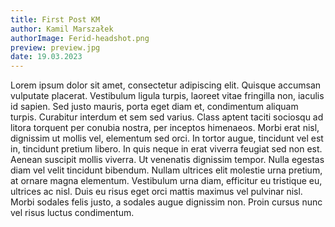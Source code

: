 ```yaml
---
title: First Post KM
author: Kamil Marszałek
authorImage: Ferid-headshot.png
preview: preview.jpg
date: 19.03.2023
---
```


Lorem ipsum dolor sit amet, consectetur adipiscing elit. Quisque accumsan vulputate placerat. Vestibulum ligula turpis, laoreet vitae fringilla non, iaculis id sapien. Sed justo mauris, porta eget diam et, condimentum aliquam turpis. Curabitur interdum et sem sed varius. Class aptent taciti sociosqu ad litora torquent per conubia nostra, per inceptos himenaeos. Morbi erat nisl, dignissim ut mollis vel, elementum sed orci. In tortor augue, tincidunt vel est in, tincidunt pretium libero. In quis neque in erat viverra feugiat sed non est. Aenean suscipit mollis viverra. Ut venenatis dignissim tempor. Nulla egestas diam vel velit tincidunt bibendum. Nullam ultrices elit molestie urna pretium, at ornare magna elementum. Vestibulum urna diam, efficitur eu tristique eu, ultrices ac nisl. Duis eu risus eget orci mattis maximus vel pulvinar nisl. Morbi sodales felis justo, a sodales augue dignissim non. Proin cursus nunc vel risus luctus condimentum.